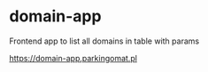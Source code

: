 # domain-app
Frontend app to list all domains in table with params

https://domain-app.parkingomat.pl
